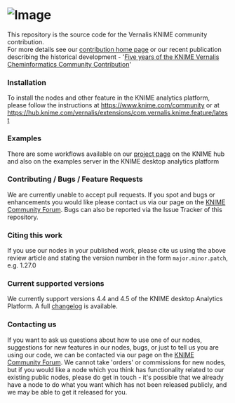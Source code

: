 # ![Image](https://www.vernalis.com/wp-content/uploads/2020/12/Vern_HitGen_V4-1-300x138.png)

This repository is the source code for the Vernalis KNIME community contribution.  
For more details see our [contribution home page](https://www.knime.com/book/vernalis-nodes-for-knime-trusted-extension) or our recent publication describing the historical development - '[Five years of the KNIME Vernalis Cheminformatics Community Contribution](https://dx.doi.org/10.2174/0929867325666180904113616)'

### Installation
To install the nodes and other feature in the KNIME analytics platform, please follow the instructions at https://www.knime.com/community or at https://hub.knime.com/vernalis/extensions/com.vernalis.knime.feature/latest

### Examples
There are some workflows available on our [project page](https://hub.knime.com/vernalis/extensions/com.vernalis.knime.feature/latest) on the KNIME hub and also on the examples server in the KNIME desktop analytics platform

### Contributing / Bugs / Feature Requests
We are currently unable to accept pull requests.
If you spot and bugs or enhancements you would like please contact us via our page on the [KNIME Community Forum](https://forum.knime.com/c/community-extensions/vernalis).  Bugs can also be reported via the Issue Tracker of this repository.

### Citing this work
If you use our nodes in your published work, please cite us using the above review article and stating the version number in the form `major.minor.patch`, e.g. 1.27.0

### Current supported versions
We currently support versions 4.4 and 4.5 of the KNIME desktop Analytics Platform. A full [changelog](CHANGELOG.md) is available.

### Contacting us
If you want to ask us questions about how to use one of our nodes, suggestions for new features in our nodes, bugs, or just to tell us you are using our code, we can be contacted via our page on the [KNIME Community Forum](https://forum.knime.com/c/community-extensions/vernalis). We cannot take 'orders' or commissions for new nodes, but if you would like a node which you think has functionality related to our existing public nodes, please do get in touch - it's possible that we already have a node to do what you want which has not been released publicly, and we may be able to get it released for you.

